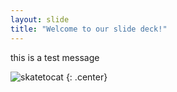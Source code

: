 ```yaml
---
layout: slide
title: "Welcome to our slide deck!"
---
```


this is a test message

![skatetocat](https://octodex.github.com/images/skatetocat.png)
{: .center}
